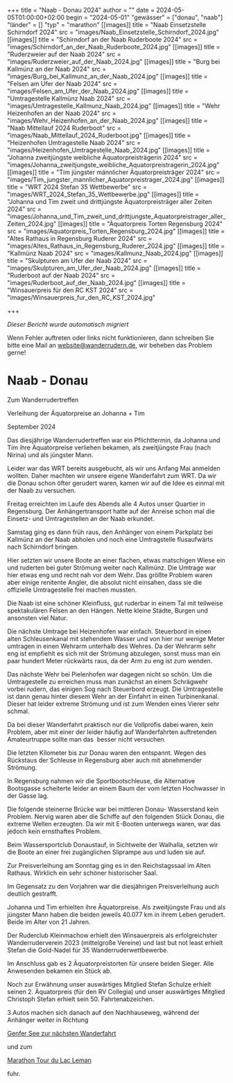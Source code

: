 +++
title = "Naab - Donau 2024"
author = ""
date = 2024-05-05T01:00:00+02:00
begin = "2024-05-01"
"gewässer" = ["donau", "naab"]
"länder" = []
"typ" = "marathon"
[[images]]
title = "Naab Einsetzstelle Schirndorf 2024"
src = "images/Naab_Einsetzstelle_Schirndorf_2024.jpg"
[[images]]
title = "Schirndorf an der Naab Ruderboote 2024"
src = "images/Schirndorf_an_der_Naab_Ruderboote_2024.jpg"
[[images]]
title = "Ruderzweier auf der Naab 2024"
src = "images/Ruderzweier_auf_der_Naab_2024.jpg"
[[images]]
title = "Burg bei Kallmünz an der Naab 2024"
src = "images/Burg_bei_Kallmunz_an_der_Naab_2024.jpg"
[[images]]
title = "Felsen am Ufer der Naab 2024"
src = "images/Felsen_am_Ufer_der_Naab_2024.jpg"
[[images]]
title = "Umtragestelle Kallmünz Naab 2024"
src = "images/Umtragestelle_Kallmunz_Naab_2024.jpg"
[[images]]
title = "Wehr Heizenhofen an der Naab 2024"
src = "images/Wehr_Heizenhofen_an_der_Naab_2024.jpg"
[[images]]
title = "Naab Mittellauf 2024 Ruderboot"
src = "images/Naab_Mittellauf_2024_Ruderboot.jpg"
[[images]]
title = "Heizenhofen Umtragestelle Naab 2024"
src = "images/Heizenhofen_Umtragestelle_Naab_2024.jpg"
[[images]]
title = "Johanna zweitjüngste weibliche Äquatorpreisträgerin 2024"
src = "images/Johanna_zweitjungste_weibliche_Aquatorpreistragerin_2024.jpg"
[[images]]
title = "Tim jüngster männlicher Äquatorpreisträger 2024"
src = "images/Tim_jungster_mannlicher_Aquatorpreistrager_2024.jpg"
[[images]]
title = "WRT 2024 Stefan 35 Wettbewerbe"
src = "images/WRT_2024_Stefan_35_Wettbewerbe.jpg"
[[images]]
title = "Johanna und Tim zweit und drittjüngste Äquatorpreisträger aller Zeiten 2024"
src = "images/Johanna_und_Tim_zweit_und_drittjungste_Aquatorpreistrager_aller_Zeiten_2024.jpg"
[[images]]
title = "Äquatorpreis Torten Regensburg 2024"
src = "images/Aquatorpreis_Torten_Regensburg_2024.jpg"
[[images]]
title = "Altes Rathaus in Regensburg Ruderer 2024"
src = "images/Altes_Rathaus_in_Regensburg_Ruderer_2024.jpg"
[[images]]
title = "Kallmünz Naab 2024"
src = "images/Kallmunz_Naab_2024.jpg"
[[images]]
title = "Skulpturen am Ufer der Naab 2024"
src = "images/Skulpturen_am_Ufer_der_Naab_2024.jpg"
[[images]]
title = "Ruderboot auf der Naab 2024"
src = "images/Ruderboot_auf_der_Naab_2024.jpg"
[[images]]
title = "Winsauerpreis für den RC KST 2024"
src = "images/Winsauerpreis_fur_den_RC_KST_2024.jpg"

+++


*Dieser Bericht wurde automatisch migriert*

Wenn Fehler auftreten oder links nicht funktionieren, dann schreiben Sie bitte eine Mail an website@wanderrudern.de, wir beheben das Problem gerne!



# Naab - Donau


Zum Wanderrudertreffen

Verleihung der Äquatorpreise an Johanna + Tim

September 2024

Das diesjährige Wanderrudertreffen war ein Pflichttermin, da Johanna und Tim ihre Äquatorpreise verliehen bekamen, als zweitjüngste Frau (nach Nirina) und als jüngster Mann.

Leider war das WRT bereits ausgebucht, als wir uns Anfang Mai anmelden wollten. Daher machten wir unsere eigene Wanderfahrt zum WRT. Da wir die Donau schon öfter gerudert waren, kamen wir auf die Idee es einmal mit der Naab zu versuchen.

Freitag erreichten im Laufe des Abends alle 4 Autos unser Quartier in Regensburg. Der Anhängertransport hatte auf der Anreise schon mal die Einsetz- und Umtragestellen an der Naab erkundet.

Samstag ging es dann früh raus, den Anhänger von einem Parkplatz bei Kallmünz an der Naab abholen und noch eine Umtragstelle flusaufwärts nach Schirndorf bringen.

Hier setzten wir unsere Boote an einer flachen, etwas matschigen Wiese ein und ruderten bei guter Strömung weiter nach Kallmünz. Die Umtrage war hier etwas eng und recht nah vor dem Wehr. Das größte Problem waren aber einige renitente Angler, die absolut nicht einsahen, dass sie die offizielle Umtragestelle frei machen mussten.

Die Naab ist eine schöner Kleinfluss, gut ruderbar in einem Tal mit teilweise spektakulären Felsen an den Hängen. Nette kleine Städte, Burgen und ansonsten viel Natur.

Die nächste Umtrage bei Heizenhofen war einfach. Steuerbord in einen alten Schleusenkanal mit stehendem Wasser und von hier nur wenige Meter umtragen in einen Wehrarm unterhalb des Wehres. Da der Wehrarm sehr eng ist empfiehlt es sich mit der Strömung abzulegen, sonst muss man ein paar hundert Meter rückwärts raus, da der Arm zu eng ist zum wenden.

Das nächste Wehr bei Pielenhofen war dagegen nicht so schön. Um die Umtragestelle zu erreichen muss man zunächst an einem Schrägwehr vorbei rudern, das einigen Sog nach Steuerbord erzeugt. Die Umtragestelle ist dann genau hinter diesem Wehr an der Einfahrt in einen Turbinenkanal. Dieser hat leider extreme Strömung und ist zum Wenden eines Vierer sehr schmal.

Da bei dieser Wanderfahrt praktisch nur die Vollprofis dabei waren, kein Problem, aber mit einer der leider häufig auf Wanderfahrten auftretenden Amateurtruppe sollte man das  besser nicht versuchen.

Die letzten Kilometer bis zur Donau waren den entspannt. Wegen des Rückstaus der Schleuse in Regensburg aber auch mit abnehmender Strömung.

In Regensburg nahmen wir die Sportbootschleuse, die Alternative Bootsgasse scheiterte leider an einem Baum der vom letzten Hochwasser in der Gasse lag.

Die folgende steinerne Brücke war bei mittleren Donau- Wasserstand kein Problem. Nervig waren aber die Schiffe auf den folgenden Stück Donau, die extreme Wellen erzeugten. Da wir mit E-Booten unterwegs waren, war das jedoch kein ernsthaftes Problem.

Beim Wassersportclub Donaustauf, in Sichtweite der Walhalla, setzten wir die Boote an einer frei zugänglichen Sliprampe aus und luden sie auf.

Zur Preisverleihung am Sonntag ging es in den Reichstagssaal im Alten Rathaus. Wirklich ein sehr schöner historischer Saal.

Im Gegensatz zu den Vorjahren war die diesjährigen Preisverleihung auch deutlich gestrafft.

Johanna und Tim erhielten ihre Äquatorpreise. Als zweitjüngste Frau und als jüngster Mann haben die beiden jeweils 40.077 km in ihrem Leben gerudert. Beide im Alter von 21 Jahren.

Der Ruderclub Kleinmachow erhielt den Winsauerpreis als erfolgreichster Wanderruderverein 2023 (mittelgroße Vereine) und last but not least erhielt Stefan die Gold-Nadel für 35 Wanderruderwettbewerbe.

Im Anschluss gab es 2 Äquatorpreistorten für unsere beiden Sieger. Alle Anwesenden bekamen ein Stück ab.

Noch zur Erwähnung unser auswärtiges Mitglied Stefan Schulze erhielt seinen 2. Äquatorpreis (für den RV Collegia) und unser auswärtiges Mitglied Christoph Stefan erhielt sein 50. Fahrtenabzeichen.

3 Autos machen sich danach auf den Nachhauseweg, während der Anhänger weiter in Richtung

[Genfer See zur nächsten Wanderfahrt](/berichte/2024/genfer_see_wanderfahrt_2024)

und zum

[Marathon Tour du Lac Leman](/berichte/2024/tour_du_lac_leman_20241)

fuhr.